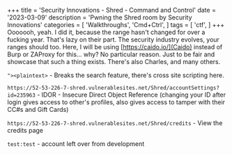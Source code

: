 +++
title = 'Security Innovations - Shred - Command and Control'
date = '2023-03-09'
description = 'Pwning the Shred room by Security Innovations'
categories = [
    'Walkthroughs',
    'Cmd+Ctrl',
    ]
tags = [
    'ctf',
    ]
+++
Ooooooh, yeah. I did it, because the range hasn't changed for over a fucking year. That's lazy on their part. The security industry evolves, your ranges should too. Here, I will be using [https://caido.io/](Caido) instead of Burp or ZAProxy for this... why? No particular reason. Just to be fair and showcase that such a thing exists. There's also Charles, and many others.

`"><plaintext>` - Breaks the search feature, there's cross site scripting here.

`https://52-53-226-7-shred.vulnerablesites.net/Shred/accountSettings?id=235963` - IDOR - Insecure Direct Object Reference (changing your ID after login gives access to other's profiles, also gives access to tamper with their CC#s and Gift Cards)

`https://52-53-226-7-shred.vulnerablesites.net/Shred/credits` - View the credits page

`test:test` - account left over from development